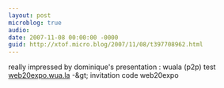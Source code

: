 ```yaml
---
layout: post
microblog: true
audio: 
date: 2007-11-08 00:00:00 -0000
guid: http://xtof.micro.blog/2007/11/08/t397708962.html
---
```

really impressed by dominique's presentation : wuala (p2p) test  [web20expo.wua.la](http://web20expo.wua.la) -&amp;gt; invitation code web20expo
